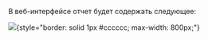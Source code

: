 В веб-интерфейсе отчет будет содержать следующее:

![](https://yastatic.net/s3/doc-binary/src/dev/appmetrica/{{locale}}/images/common/ios-web.png){style="border: solid 1px #cccccc; max-width: 800px;"}
